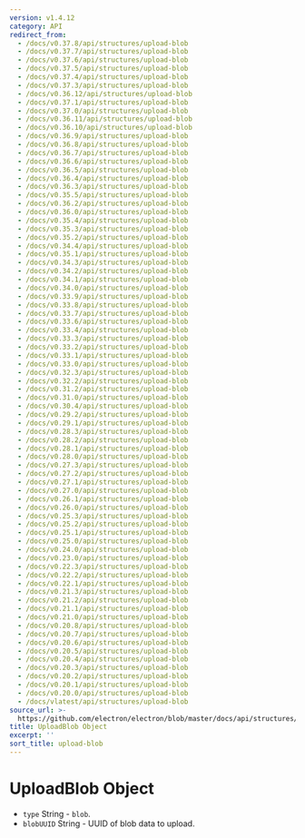 ```yaml
---
version: v1.4.12
category: API
redirect_from:
  - /docs/v0.37.8/api/structures/upload-blob
  - /docs/v0.37.7/api/structures/upload-blob
  - /docs/v0.37.6/api/structures/upload-blob
  - /docs/v0.37.5/api/structures/upload-blob
  - /docs/v0.37.4/api/structures/upload-blob
  - /docs/v0.37.3/api/structures/upload-blob
  - /docs/v0.36.12/api/structures/upload-blob
  - /docs/v0.37.1/api/structures/upload-blob
  - /docs/v0.37.0/api/structures/upload-blob
  - /docs/v0.36.11/api/structures/upload-blob
  - /docs/v0.36.10/api/structures/upload-blob
  - /docs/v0.36.9/api/structures/upload-blob
  - /docs/v0.36.8/api/structures/upload-blob
  - /docs/v0.36.7/api/structures/upload-blob
  - /docs/v0.36.6/api/structures/upload-blob
  - /docs/v0.36.5/api/structures/upload-blob
  - /docs/v0.36.4/api/structures/upload-blob
  - /docs/v0.36.3/api/structures/upload-blob
  - /docs/v0.35.5/api/structures/upload-blob
  - /docs/v0.36.2/api/structures/upload-blob
  - /docs/v0.36.0/api/structures/upload-blob
  - /docs/v0.35.4/api/structures/upload-blob
  - /docs/v0.35.3/api/structures/upload-blob
  - /docs/v0.35.2/api/structures/upload-blob
  - /docs/v0.34.4/api/structures/upload-blob
  - /docs/v0.35.1/api/structures/upload-blob
  - /docs/v0.34.3/api/structures/upload-blob
  - /docs/v0.34.2/api/structures/upload-blob
  - /docs/v0.34.1/api/structures/upload-blob
  - /docs/v0.34.0/api/structures/upload-blob
  - /docs/v0.33.9/api/structures/upload-blob
  - /docs/v0.33.8/api/structures/upload-blob
  - /docs/v0.33.7/api/structures/upload-blob
  - /docs/v0.33.6/api/structures/upload-blob
  - /docs/v0.33.4/api/structures/upload-blob
  - /docs/v0.33.3/api/structures/upload-blob
  - /docs/v0.33.2/api/structures/upload-blob
  - /docs/v0.33.1/api/structures/upload-blob
  - /docs/v0.33.0/api/structures/upload-blob
  - /docs/v0.32.3/api/structures/upload-blob
  - /docs/v0.32.2/api/structures/upload-blob
  - /docs/v0.31.2/api/structures/upload-blob
  - /docs/v0.31.0/api/structures/upload-blob
  - /docs/v0.30.4/api/structures/upload-blob
  - /docs/v0.29.2/api/structures/upload-blob
  - /docs/v0.29.1/api/structures/upload-blob
  - /docs/v0.28.3/api/structures/upload-blob
  - /docs/v0.28.2/api/structures/upload-blob
  - /docs/v0.28.1/api/structures/upload-blob
  - /docs/v0.28.0/api/structures/upload-blob
  - /docs/v0.27.3/api/structures/upload-blob
  - /docs/v0.27.2/api/structures/upload-blob
  - /docs/v0.27.1/api/structures/upload-blob
  - /docs/v0.27.0/api/structures/upload-blob
  - /docs/v0.26.1/api/structures/upload-blob
  - /docs/v0.26.0/api/structures/upload-blob
  - /docs/v0.25.3/api/structures/upload-blob
  - /docs/v0.25.2/api/structures/upload-blob
  - /docs/v0.25.1/api/structures/upload-blob
  - /docs/v0.25.0/api/structures/upload-blob
  - /docs/v0.24.0/api/structures/upload-blob
  - /docs/v0.23.0/api/structures/upload-blob
  - /docs/v0.22.3/api/structures/upload-blob
  - /docs/v0.22.2/api/structures/upload-blob
  - /docs/v0.22.1/api/structures/upload-blob
  - /docs/v0.21.3/api/structures/upload-blob
  - /docs/v0.21.2/api/structures/upload-blob
  - /docs/v0.21.1/api/structures/upload-blob
  - /docs/v0.21.0/api/structures/upload-blob
  - /docs/v0.20.8/api/structures/upload-blob
  - /docs/v0.20.7/api/structures/upload-blob
  - /docs/v0.20.6/api/structures/upload-blob
  - /docs/v0.20.5/api/structures/upload-blob
  - /docs/v0.20.4/api/structures/upload-blob
  - /docs/v0.20.3/api/structures/upload-blob
  - /docs/v0.20.2/api/structures/upload-blob
  - /docs/v0.20.1/api/structures/upload-blob
  - /docs/v0.20.0/api/structures/upload-blob
  - /docs/vlatest/api/structures/upload-blob
source_url: >-
  https://github.com/electron/electron/blob/master/docs/api/structures/upload-blob.md
title: UploadBlob Object
excerpt: ''
sort_title: upload-blob
---
```

# UploadBlob Object

*   `type` String - `blob`.
*   `blobUUID` String - UUID of blob data to upload.
